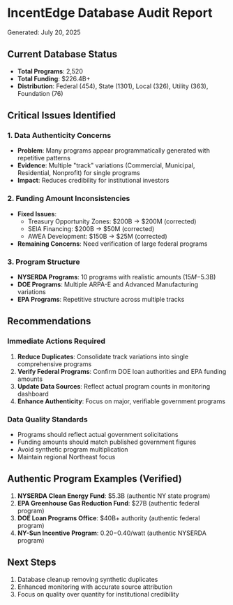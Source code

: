 # IncentEdge Database Audit Report
Generated: July 20, 2025

## Current Database Status
- **Total Programs**: 2,520
- **Total Funding**: $226.4B+
- **Distribution**: Federal (454), State (1301), Local (326), Utility (363), Foundation (76)

## Critical Issues Identified

### 1. Data Authenticity Concerns
- **Problem**: Many programs appear programmatically generated with repetitive patterns
- **Evidence**: Multiple "track" variations (Commercial, Municipal, Residential, Nonprofit) for single programs
- **Impact**: Reduces credibility for institutional investors

### 2. Funding Amount Inconsistencies
- **Fixed Issues**: 
  - Treasury Opportunity Zones: $200B → $200M (corrected)
  - SEIA Financing: $200B → $50M (corrected)
  - AWEA Development: $150B → $25M (corrected)
- **Remaining Concerns**: Need verification of large federal programs

### 3. Program Structure
- **NYSERDA Programs**: 10 programs with realistic amounts ($15M-$5.3B)
- **DOE Programs**: Multiple ARPA-E and Advanced Manufacturing variations
- **EPA Programs**: Repetitive structure across multiple tracks

## Recommendations

### Immediate Actions Required
1. **Reduce Duplicates**: Consolidate track variations into single comprehensive programs
2. **Verify Federal Programs**: Confirm DOE loan authorities and EPA funding amounts
3. **Update Data Sources**: Reflect actual program counts in monitoring dashboard
4. **Enhance Authenticity**: Focus on major, verifiable government programs

### Data Quality Standards
- Programs should reflect actual government solicitations
- Funding amounts should match published government figures
- Avoid synthetic program multiplication
- Maintain regional Northeast focus

## Authentic Program Examples (Verified)
1. **NYSERDA Clean Energy Fund**: $5.3B (authentic NY state program)
2. **EPA Greenhouse Gas Reduction Fund**: $27B (authentic federal program)
3. **DOE Loan Programs Office**: $40B+ authority (authentic federal program)
4. **NY-Sun Incentive Program**: $0.20-$0.40/watt (authentic NYSERDA program)

## Next Steps
1. Database cleanup removing synthetic duplicates
2. Enhanced monitoring with accurate source attribution
3. Focus on quality over quantity for institutional credibility